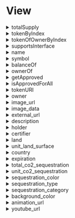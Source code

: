



# View
  
<details>
  
<summary>totalSupply</summary>

  
  
**Implicit args**

```rust
pedersen_ptr(HashBuiltin*)
syscall_ptr(felt*)
range_check_ptr
```  
  
**Explicit args**

```rust

```  
  
**Returns**

```rust
totalSupply(Uint256)
```  
</details>
  
<details>
  
<summary>tokenByIndex</summary>

  
  
**Implicit args**

```rust
pedersen_ptr(HashBuiltin*)
syscall_ptr(felt*)
range_check_ptr
```  
  
**Explicit args**

```rust
index(Uint256)
```  
  
**Returns**

```rust
tokenId(Uint256)
```  
</details>
  
<details>
  
<summary>tokenOfOwnerByIndex</summary>

  
  
**Implicit args**

```rust
pedersen_ptr(HashBuiltin*)
syscall_ptr(felt*)
range_check_ptr
```  
  
**Explicit args**

```rust
owner(felt)
index(Uint256)
```  
  
**Returns**

```rust
tokenId(Uint256)
```  
</details>
  
<details>
  
<summary>supportsInterface</summary>

  
  
**Implicit args**

```rust
syscall_ptr(felt*)
pedersen_ptr(HashBuiltin*)
range_check_ptr
```  
  
**Explicit args**

```rust
interfaceId(felt)
```  
  
**Returns**

```rust
success(felt)
```  
</details>
  
<details>
  
<summary>name</summary>

  
  
**Implicit args**

```rust
syscall_ptr(felt*)
pedersen_ptr(HashBuiltin*)
range_check_ptr
```  
  
**Explicit args**

```rust

```  
  
**Returns**

```rust
name(felt)
```  
</details>
  
<details>
  
<summary>symbol</summary>

  
  
**Implicit args**

```rust
syscall_ptr(felt*)
pedersen_ptr(HashBuiltin*)
range_check_ptr
```  
  
**Explicit args**

```rust

```  
  
**Returns**

```rust
symbol(felt)
```  
</details>
  
<details>
  
<summary>balanceOf</summary>

  
  
**Implicit args**

```rust
syscall_ptr(felt*)
pedersen_ptr(HashBuiltin*)
range_check_ptr
```  
  
**Explicit args**

```rust
owner(felt)
```  
  
**Returns**

```rust
balance(Uint256)
```  
</details>
  
<details>
  
<summary>ownerOf</summary>

  
  
**Implicit args**

```rust
syscall_ptr(felt*)
pedersen_ptr(HashBuiltin*)
range_check_ptr
```  
  
**Explicit args**

```rust
tokenId(Uint256)
```  
  
**Returns**

```rust
owner(felt)
```  
</details>
  
<details>
  
<summary>getApproved</summary>

  
  
**Implicit args**

```rust
syscall_ptr(felt*)
pedersen_ptr(HashBuiltin*)
range_check_ptr
```  
  
**Explicit args**

```rust
tokenId(Uint256)
```  
  
**Returns**

```rust
approved(felt)
```  
</details>
  
<details>
  
<summary>isApprovedForAll</summary>

  
  
**Implicit args**

```rust
syscall_ptr(felt*)
pedersen_ptr(HashBuiltin*)
range_check_ptr
```  
  
**Explicit args**

```rust
owner(felt)
operator(felt)
```  
  
**Returns**

```rust
isApproved(felt)
```  
</details>
  
<details>
  
<summary>tokenURI</summary>

  
  
**Implicit args**

```rust
syscall_ptr(felt*)
pedersen_ptr(HashBuiltin*)
range_check_ptr
```  
  
**Explicit args**

```rust
tokenId(Uint256)
```  
  
**Returns**

```rust
tokenURI(felt)
```  
</details>
  
<details>
  
<summary>owner</summary>

  
  
**Implicit args**

```rust
syscall_ptr(felt*)
pedersen_ptr(HashBuiltin*)
range_check_ptr
```  
  
**Explicit args**

```rust

```  
  
**Returns**

```rust
owner(felt)
```  
</details>
  
<details>
  
<summary>image_url</summary>

  
  
**Implicit args**

```rust
syscall_ptr(felt*)
pedersen_ptr(HashBuiltin*)
bitwise_ptr(BitwiseBuiltin*)
range_check_ptr
```  
  
**Explicit args**

```rust

```  
  
**Returns**

```rust
image_url_len(felt)
image_url(felt)
```  
</details>
  
<details>
  
<summary>image_data</summary>

  
  
**Implicit args**

```rust
syscall_ptr(felt*)
pedersen_ptr(HashBuiltin*)
bitwise_ptr(BitwiseBuiltin*)
range_check_ptr
```  
  
**Explicit args**

```rust

```  
  
**Returns**

```rust
image_data_len(felt)
image_data(felt)
```  
</details>
  
<details>
  
<summary>external_url</summary>

  
  
**Implicit args**

```rust
syscall_ptr(felt*)
pedersen_ptr(HashBuiltin*)
bitwise_ptr(BitwiseBuiltin*)
range_check_ptr
```  
  
**Explicit args**

```rust

```  
  
**Returns**

```rust
external_url_len(felt)
external_url(felt)
```  
</details>
  
<details>
  
<summary>description</summary>

  
  
**Implicit args**

```rust
syscall_ptr(felt*)
pedersen_ptr(HashBuiltin*)
bitwise_ptr(BitwiseBuiltin*)
range_check_ptr
```  
  
**Explicit args**

```rust

```  
  
**Returns**

```rust
description_len(felt)
description(felt)
```  
</details>
  
<details>
  
<summary>holder</summary>

  
  
**Implicit args**

```rust
syscall_ptr(felt*)
pedersen_ptr(HashBuiltin*)
bitwise_ptr(BitwiseBuiltin*)
range_check_ptr
```  
  
**Explicit args**

```rust

```  
  
**Returns**

```rust
holder_len(felt)
holder(felt)
```  
</details>
  
<details>
  
<summary>certifier</summary>

  
  
**Implicit args**

```rust
syscall_ptr(felt*)
pedersen_ptr(HashBuiltin*)
bitwise_ptr(BitwiseBuiltin*)
range_check_ptr
```  
  
**Explicit args**

```rust

```  
  
**Returns**

```rust
certifier_len(felt)
certifier(felt)
```  
</details>
  
<details>
  
<summary>land</summary>

  
  
**Implicit args**

```rust
syscall_ptr(felt*)
pedersen_ptr(HashBuiltin*)
bitwise_ptr(BitwiseBuiltin*)
range_check_ptr
```  
  
**Explicit args**

```rust

```  
  
**Returns**

```rust
land_len(felt)
land(felt)
```  
</details>
  
<details>
  
<summary>unit_land_surface</summary>

  
  
**Implicit args**

```rust
syscall_ptr(felt*)
pedersen_ptr(HashBuiltin*)
bitwise_ptr(BitwiseBuiltin*)
range_check_ptr
```  
  
**Explicit args**

```rust

```  
  
**Returns**

```rust
unit_land_surface_len(felt)
unit_land_surface(felt)
```  
</details>
  
<details>
  
<summary>country</summary>

  
  
**Implicit args**

```rust
syscall_ptr(felt*)
pedersen_ptr(HashBuiltin*)
bitwise_ptr(BitwiseBuiltin*)
range_check_ptr
```  
  
**Explicit args**

```rust

```  
  
**Returns**

```rust
country_len(felt)
country(felt)
```  
</details>
  
<details>
  
<summary>expiration</summary>

  
  
**Implicit args**

```rust
syscall_ptr(felt*)
pedersen_ptr(HashBuiltin*)
bitwise_ptr(BitwiseBuiltin*)
range_check_ptr
```  
  
**Explicit args**

```rust

```  
  
**Returns**

```rust
expiration_len(felt)
expiration(felt)
```  
</details>
  
<details>
  
<summary>total_co2_sequestration</summary>

  
  
**Implicit args**

```rust
syscall_ptr(felt*)
pedersen_ptr(HashBuiltin*)
bitwise_ptr(BitwiseBuiltin*)
range_check_ptr
```  
  
**Explicit args**

```rust

```  
  
**Returns**

```rust
total_co2_sequestration_len(felt)
total_co2_sequestration(felt)
```  
</details>
  
<details>
  
<summary>unit_co2_sequestration</summary>

  
  
**Implicit args**

```rust
syscall_ptr(felt*)
pedersen_ptr(HashBuiltin*)
bitwise_ptr(BitwiseBuiltin*)
range_check_ptr
```  
  
**Explicit args**

```rust

```  
  
**Returns**

```rust
unit_co2_sequestration_len(felt)
unit_co2_sequestration(felt)
```  
</details>
  
<details>
  
<summary>sequestration_color</summary>

  
  
**Implicit args**

```rust
syscall_ptr(felt*)
pedersen_ptr(HashBuiltin*)
bitwise_ptr(BitwiseBuiltin*)
range_check_ptr
```  
  
**Explicit args**

```rust

```  
  
**Returns**

```rust
sequestration_color_len(felt)
sequestration_color(felt)
```  
</details>
  
<details>
  
<summary>sequestration_type</summary>

  
  
**Implicit args**

```rust
syscall_ptr(felt*)
pedersen_ptr(HashBuiltin*)
bitwise_ptr(BitwiseBuiltin*)
range_check_ptr
```  
  
**Explicit args**

```rust

```  
  
**Returns**

```rust
sequestration_type_len(felt)
sequestration_type(felt)
```  
</details>
  
<details>
  
<summary>sequestration_category</summary>

  
  
**Implicit args**

```rust
syscall_ptr(felt*)
pedersen_ptr(HashBuiltin*)
bitwise_ptr(BitwiseBuiltin*)
range_check_ptr
```  
  
**Explicit args**

```rust

```  
  
**Returns**

```rust
sequestration_category_len(felt)
sequestration_category(felt)
```  
</details>
  
<details>
  
<summary>background_color</summary>

  
  
**Implicit args**

```rust
syscall_ptr(felt*)
pedersen_ptr(HashBuiltin*)
bitwise_ptr(BitwiseBuiltin*)
range_check_ptr
```  
  
**Explicit args**

```rust

```  
  
**Returns**

```rust
background_color_len(felt)
background_color(felt)
```  
</details>
  
<details>
  
<summary>animation_url</summary>

  
  
**Implicit args**

```rust
syscall_ptr(felt*)
pedersen_ptr(HashBuiltin*)
bitwise_ptr(BitwiseBuiltin*)
range_check_ptr
```  
  
**Explicit args**

```rust

```  
  
**Returns**

```rust
animation_url_len(felt)
animation_url(felt)
```  
</details>
  
<details>
  
<summary>youtube_url</summary>

  
  
**Implicit args**

```rust
syscall_ptr(felt*)
pedersen_ptr(HashBuiltin*)
bitwise_ptr(BitwiseBuiltin*)
range_check_ptr
```  
  
**Explicit args**

```rust

```  
  
**Returns**

```rust
youtube_url_len(felt)
youtube_url(felt)
```  
</details>
